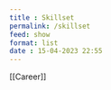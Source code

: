 ```yaml
---
title : Skillset
permalink: /skillset
feed: show
format: list
date : 15-04-2023 22:55
---
```


[[Career]]

